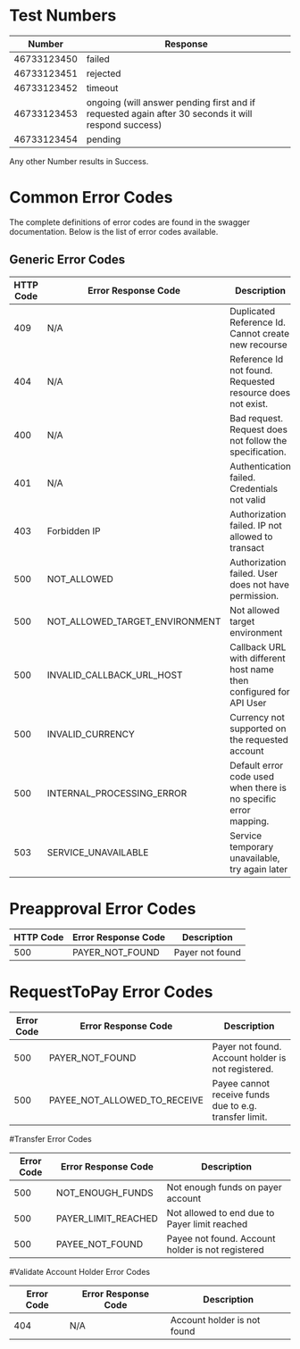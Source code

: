 # Test Numbers
| Number      | Response                                                                                            |
|-------------|-----------------------------------------------------------------------------------------------------|
| 46733123450 | failed                                                                                              |
| 46733123451 | rejected                                                                                            |
| 46733123452 | timeout                                                                                             |
| 46733123453 | ongoing (will answer pending first and if requested again after 30 seconds it will respond success) |
| 46733123454 | pending                                                                                             |


Any other Number results in Success.



# Common Error Codes
The complete definitions of error codes are found in the swagger documentation. Below is the list of error codes available.

## Generic Error Codes

| HTTP Code | Error Response Code            | Description                                                        |
|-----------|--------------------------------|--------------------------------------------------------------------|
| 409       | N/A                            | Duplicated Reference Id. Cannot create new recourse                |
| 404       | N/A                            | Reference Id not found. Requested resource does not exist.         |
| 400       | N/A                            | Bad request. Request does not follow the specification.            |
| 401       | N/A                            | Authentication failed. Credentials not valid                       |
| 403       | Forbidden IP                   | Authorization failed. IP not allowed to transact                   |
| 500       | NOT_ALLOWED                    | Authorization failed. User does not have permission.               |
| 500       | NOT_ALLOWED_TARGET_ENVIRONMENT | Not allowed target environment                                     |
| 500       | INVALID_CALLBACK_URL_HOST      | Callback URL with different host name then configured for API User |
| 500       | INVALID_CURRENCY               | Currency not supported on the requested account                    |
| 500       | INTERNAL_PROCESSING_ERROR      | Default error code used when there is no specific error mapping.   |
| 503       | SERVICE_UNAVAILABLE            | Service temporary unavailable, try again later                     |


# Preapproval Error Codes

| HTTP Code | Error Response Code | Description     |
|-----------|---------------------|-----------------|
| 500       | PAYER_NOT_FOUND     | Payer not found |


# RequestToPay Error Codes

| Error Code | Error Response Code          | Description                                            |
|------------|------------------------------|--------------------------------------------------------|
| 500        | PAYER_NOT_FOUND              | Payer not found. Account holder is not registered.     |
| 500        | PAYEE_NOT_ALLOWED_TO_RECEIVE | Payee cannot receive funds due to e.g. transfer limit. |


#Transfer Error Codes

| Error Code | Error Response Code | Description                                       |
|------------|---------------------|---------------------------------------------------|
| 500        | NOT_ENOUGH_FUNDS    | Not enough funds on payer account                 |
| 500        | PAYER_LIMIT_REACHED | Not allowed to end due to Payer limit reached     |
| 500        | PAYEE_NOT_FOUND     | Payee not found. Account holder is not registered |


#Validate Account Holder Error Codes

| Error Code | Error Response Code | Description                 |
|------------|---------------------|-----------------------------|
| 404        | N/A                 | Account holder is not found |
